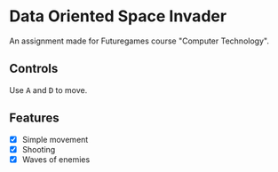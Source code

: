 # Data Oriented Space Invader
An assignment made for Futuregames course "Computer Technology".

## Controls
Use <kbd>A</kbd> and <kbd>D</kbd> to move.

## Features
- [x] Simple movement
- [x] Shooting
- [x] Waves of enemies  
